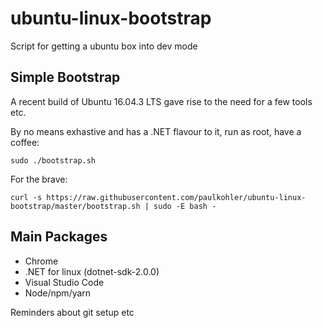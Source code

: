 # ubuntu-linux-bootstrap
Script for getting a ubuntu box into dev mode

## Simple Bootstrap

A recent build of Ubuntu 16.04.3 LTS gave rise to the need for a few tools etc.

By no means exhastive and has a .NET flavour to it, run as root, have a coffee:

    sudo ./bootstrap.sh

For the brave:

    curl -s https://raw.githubusercontent.com/paulkohler/ubuntu-linux-bootstrap/master/bootstrap.sh | sudo -E bash -

## Main Packages

* Chrome
* .NET for linux (dotnet-sdk-2.0.0)
* Visual Studio Code
* Node/npm/yarn

Reminders about git setup etc
